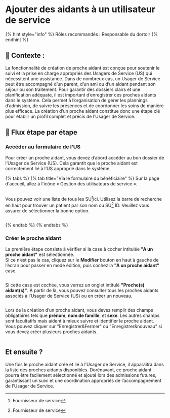 # Ajouter des aidants à un utilisateur de service

{% hint style="info" %}
Rôles recommandés : Responsable du dortoir
{% endhint %}

## **🧭** Contexte : <a href="#context" id="context"></a>

La fonctionnalité de création de proche aidant est conçue pour soutenir le suivi et la prise en charge appropriés des Usagers de Service (US) qui nécessitent une assistance. Dans de nombreux cas, un Usager de Service peut être accompagné d’un parent, d’un ami ou d’un aidant pendant son séjour ou son traitement. Pour garantir des dossiers clairs et une planification adéquate, il est important d’enregistrer ces proches aidants dans le système. Cela permet à l’organisation de gérer les plannings d’admission, de suivre les présences et de coordonner les soins de manière plus efficace. La création d’un proche aidant constitue donc une étape clé pour établir un profil complet et précis de l’Usager de Service.

## 🔄 Flux étape par étape

### Accéder au formulaire de l’US

Pour créer un proche aidant, vous devez d’abord accéder au bon dossier de l’Usager de Service (US). Cela garantit que le proche aidant est correctement lié à l’US approprié dans le système.

{% tabs %}
{% tab title="Via le formulaire du bénéficiaire" %}
Sur la page d'accueil, allez à l'icône « Gestion des utilisateurs de service ».&#x20;

<figure><img src="https://2479359880-files.gitbook.io/~/files/v0/b/gitbook-x-prod.appspot.com/o/spaces%2FnTWGcVv7ikvz7HIC0Dby%2Fuploads%2FwgYqssYNXVtjPhYKKBCa%2Fimage.png?alt=media&#x26;token=e2aac634-e10d-49ba-b5c1-4b7793532432" alt=""><figcaption></figcaption></figure>

Vous pouvez voir une liste de tous les SU[^1]ici. Utilisez la barre de recherche en haut pour trouver un patient par son nom ou SU[^1] ID. Veuillez vous assurer de sélectionner la bonne option.

<figure><img src="https://2479359880-files.gitbook.io/~/files/v0/b/gitbook-x-prod.appspot.com/o/spaces%2FnTWGcVv7ikvz7HIC0Dby%2Fuploads%2FqXqX10GKFUpZ6yfM8R8Q%2Fimage.png?alt=media&#x26;token=05d8cde9-c530-457f-91aa-86e689d6282a" alt=""><figcaption></figcaption></figure>
{% endtab %}
{% endtabs %}

### Créer le proche aidant

La première étape consiste à vérifier si la case à cocher intitulée **"A un proche aidant"** est sélectionnée.\
Si ce n’est pas le cas, cliquez sur le **Modifier** bouton en haut à gauche de l’écran pour passer en mode édition, puis cochez la **"A un proche aidant"** case.

<figure><img src="https://2479359880-files.gitbook.io/~/files/v0/b/gitbook-x-prod.appspot.com/o/spaces%2FnTWGcVv7ikvz7HIC0Dby%2Fuploads%2FmKnqJW1Bt3oneGRUV6Zv%2Fimage.png?alt=media&#x26;token=af158b87-605b-49f0-a029-a67a896e18f8" alt=""><figcaption></figcaption></figure>

Si cette case est cochée, vous verrez un onglet intitulé **"Proche(s) aidant(s)"**. À partir de là, vous pouvez consulter tous les proches aidants associés à l’Usager de Service (US) ou en créer un nouveau.

<figure><img src="https://2479359880-files.gitbook.io/~/files/v0/b/gitbook-x-prod.appspot.com/o/spaces%2FnTWGcVv7ikvz7HIC0Dby%2Fuploads%2Fmi0i8ciuc14Sri0vS5KW%2Fimage.png?alt=media&#x26;token=6a9adba3-c59c-44a2-84ef-c6ad1987e08e" alt=""><figcaption></figcaption></figure>

Lors de la création d’un proche aidant, vous devez remplir des champs obligatoires tels que **prénom**, **nom de famille**, et **sexe**. Les autres champs sont facultatifs mais aident à mieux suivre et identifier le proche aidant. Vous pouvez cliquer sur "Enregistrer\&Fermer" ou "Enregistrer\&nouveau" si vous devez créer plusieurs proches aidants.&#x20;

<figure><img src="https://2479359880-files.gitbook.io/~/files/v0/b/gitbook-x-prod.appspot.com/o/spaces%2FnTWGcVv7ikvz7HIC0Dby%2Fuploads%2FY2E9gkTuICU5I9ISvCbZ%2Fimage.png?alt=media&#x26;token=99f594b1-0e5d-45fe-bd4d-5e263e8d0c65" alt=""><figcaption></figcaption></figure>

## Et ensuite ?&#x20;

Une fois le proche aidant créé et lié à l’Usager de Service, il apparaîtra dans la liste des proches aidants disponibles. Dorénavant, ce proche aidant pourra être facilement sélectionné et ajouté lors des admissions futures, garantissant un suivi et une coordination appropriés de l’accompagnement de l’Usager de Service.



[^1]: Fournisseur de service
